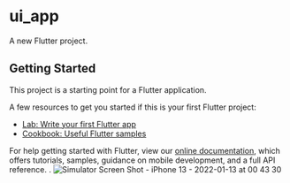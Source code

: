 # ui_app

A new Flutter project.

## Getting Started

This project is a starting point for a Flutter application.

A few resources to get you started if this is your first Flutter project:

- [Lab: Write your first Flutter app](https://flutter.dev/docs/get-started/codelab)
- [Cookbook: Useful Flutter samples](https://flutter.dev/docs/cookbook)

For help getting started with Flutter, view our
[online documentation](https://flutter.dev/docs), which offers tutorials,
samples, guidance on mobile development, and a full API reference.
.
![Simulator Screen Shot - iPhone 13 - 2022-01-13 at 00 43 30](https://user-images.githubusercontent.com/89072087/149678210-b3d760ba-9d97-415f-9e10-8d2f0d72555f.png)
